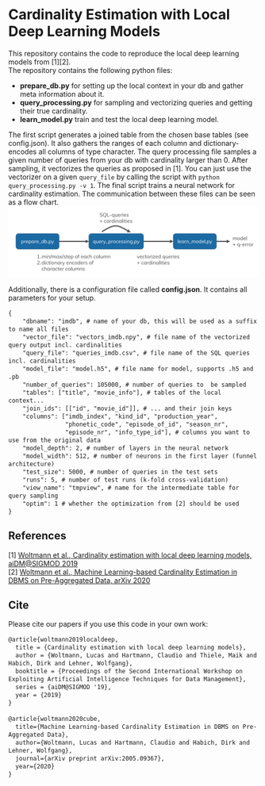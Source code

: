 Cardinality Estimation with Local Deep Learning Models
====

This repository contains the code to reproduce the local deep learning models from [1][2].  
The repository contains the following python files:

* **prepare_db.py** for setting up the local context in your db and gather meta information about it.
* **query_processing.py** for sampling and vectorizing queries and getting their true cardinality.
* **learn_model.py** train and test the local deep learning model.

The first script generates a joined table from the chosen base tables (see config.json). It also gathers the ranges of each column and dictionary-encodes all columns of type character. The query processing file samples a given number of queries from your db with cardinality larger than 0. After sampling, it vectorizes the queries as proposed in [1]. You can just use the vectorizer on a given `query_file` by calling the script with `python query_processing.py -v 1`. The final script trains a neural network for cardinality estimation. The communication between these files can be seen as a flow chart.
![flow chart](overview.png)

Additionally, there is a configuration file called **config.json**. It contains all parameters for your setup.
```
{
    "dbname": "imdb", # name of your db, this will be used as a suffix to name all files
    "vector_file": "vectors_imdb.npy", # file name of the vectorized query output incl. cardinalities
    "query_file": "queries_imdb.csv", # file name of the SQL queries incl. cardinalities
    "model_file": "model.h5", # file name for model, supports .h5 and .pb
    "number_of_queries": 105000, # number of queries to  be sampled
    "tables": ["title", "movie_info"], # tables of the local context...
    "join_ids": [["id", "movie_id"]], # ... and their join keys
    "columns": ["imdb_index", "kind_id", "production_year", 
                "phonetic_code", "episode_of_id", "season_nr", 
                "episode_nr", "info_type_id"], # columns you want to use from the original data
    "model_depth": 2, # number of layers in the neural network
    "model_width": 512, # number of neurons in the first layer (funnel architecture)
    "test_size": 5000, # number of queries in the test sets
    "runs": 5, # number of test runs (k-fold cross-validation)
    "view_name": "tmpview", # name for the intermediate table for query sampling
    "optim": 1 # whether the optimization from [2] should be used
}
```

## References

[1] [Woltmann et al., Cardinality estimation with local deep learning models, aiDM@SIGMOD 2019](https://dl.acm.org/citation.cfm?id=3329875)  
[2] [Woltmann et al., Machine Learning-based Cardinality Estimation in DBMS on Pre-Aggregated Data, arXiv 2020](https://arxiv.org/abs/2005.09367)

## Cite

Please cite our papers if you use this code in your own work:
```
@article{woltmann2019localdeep,
  title = {Cardinality estimation with local deep learning models},
  author = {Woltmann, Lucas and Hartmann, Claudio and Thiele, Maik and Habich, Dirk and Lehner, Wolfgang},
  booktitle = {Proceedings of the Second International Workshop on Exploiting Artificial Intelligence Techniques for Data Management},
  series = {aiDM@SIGMOD '19},
  year = {2019}
}

@article{woltmann2020cube,
  title={Machine Learning-based Cardinality Estimation in DBMS on Pre-Aggregated Data},
  author={Woltmann, Lucas and Hartmann, Claudio and Habich, Dirk and Lehner, Wolfgang},
  journal={arXiv preprint arXiv:2005.09367},
  year={2020}
}
```
